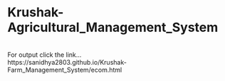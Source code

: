# Krushak-Agricultural_Management_System
<br>
For output click the link...
<br>
https://sanidhya2803.github.io/Krushak-Farm_Management_System/ecom.html
